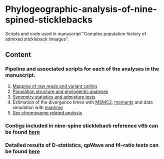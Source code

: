 # Phylogeographic-analysis-of-nine-spined-sticklebacks
Scripts and code used in manuscript "Complex population history of admixed stickleback lineages".

## Content

### Pipeline and associated scripts for each of the analyses in the manuscript.
1) [Mapping of raw reads and variant calling](https://github.com/XueyunF/nsp_phylogeo/blob/main/Variant_calling/README.md) 
2) [Population structure and phylogentic analyses](https://github.com/XueyunF/nsp_phylogeo/blob/main/Structure_and_Phylogeny/README.md)
3) [Symmetry statistics and admixture tests](https://github.com/XueyunF/nsp_phylogeo/blob/main/Symmetry_and_Admixture/README.md)
4) Estimation of the divergence times with [MSMC2](https://github.com/XueyunF/nsp_phylogeo/blob/main/Divergence_time/MSMC2_pipeline.md), [moments](https://github.com/XueyunF/nsp_phylogeo/blob/main/Divergence_time/Moments_pipeline.md) and data simulation with [msprime](https://github.com/XueyunF/nsp_phylogeo/blob/main/Simulations/README.md)
5) [Sex chromosome related analysis](https://github.com/XueyunF/nsp_phylogeo/blob/main/Sex_chromosome/README.md)

### Contigs included in nine-spine stickleback reference v6b can be found [here](https://github.com/XueyunF/nsp_phylogeo/blob/main/Variant_calling/NSP_V6b.fasta.fai)

### Detailed results of D-statistics, qpWave and f4-ratio tests can be found [here](https://github.com/XueyunF/nsp_phylogeo/tree/main/Tables)
